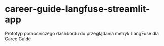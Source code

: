 # career-guide-langfuse-streamlit-app
Prototyp pomocniczego dashbordu do przeglądania metryk LangFuse dla Caree Guide
